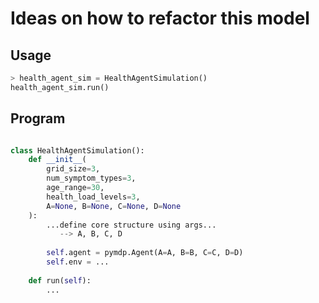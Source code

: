 # Ideas on how to refactor this model


## Usage

```python
> health_agent_sim = HealthAgentSimulation()
health_agent_sim.run()
```

## Program

```python

class HealthAgentSimulation():
    def __init__(
        grid_size=3, 
        num_symptom_types=3, 
        age_range=30, 
        health_load_levels=3, 
        A=None, B=None, C=None, D=None
    ):
        ...define core structure using args...
           --> A, B, C, D
        
        self.agent = pymdp.Agent(A=A, B=B, C=C, D=D)
        self.env = ...
    
    def run(self):
        ...

```